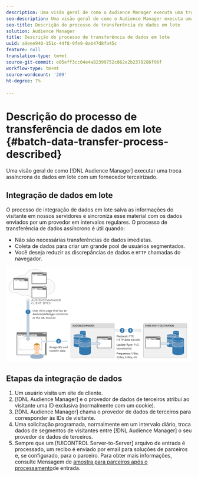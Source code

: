 ```yaml
---
description: Uma visão geral de como o Audience Manager executa uma troca assíncrona de dados em lote com um fornecedor terceirizado.
seo-description: Uma visão geral de como o Audience Manager executa uma troca assíncrona de dados em lote com um fornecedor terceirizado.
seo-title: Descrição do processo de transferência de dados em lote
solution: Audience Manager
title: Descrição do processo de transferência de dados em lote
uuid: a9eee940-151c-44f8-9fe9-8ab47d8fa45c
feature: null
translation-type: tm+mt
source-git-commit: e05eff3cc04e4a82399752c862e2b2370286f96f
workflow-type: tm+mt
source-wordcount: '209'
ht-degree: 7%

---
```



# Descrição do processo de transferência de dados em lote {#batch-data-transfer-process-described}

Uma visão geral de como [!DNL Audience Manager] executar uma troca assíncrona de dados em lote com um fornecedor terceirizado.

## Integração de dados em lote

<!-- c_async.xml -->

O processo de integração de dados em lote salva as informações do visitante em nossos servidores e sincroniza esse material com os dados enviados por um provedor em intervalos regulares. O processo de transferência de dados assíncrono é útil quando:

* Não são necessárias transferências de dados imediatas.
* Coleta de dados para criar um grande pool de usuários segmentados.
* Você deseja reduzir as discrepâncias de dados e `HTTP` chamadas do navegador.

![](assets/s2s_70.png)

## Etapas da integração de dados

1. Um usuário visita um site de cliente.
1. [!DNL Audience Manager] e o provedor de dados de terceiros atribui ao visitante uma ID exclusiva (normalmente com um cookie).
1. [!DNL Audience Manager] chama o provedor de dados de terceiros para corresponder às IDs de visitante.
1. Uma solicitação programada, normalmente em um intervalo diário, troca dados de segmentos de visitantes entre [!DNL Audience Manager] o seu provedor de dados de terceiros.
1. Sempre que um [!UICONTROL Server-to-Server] arquivo de entrada é processado, um recibo é enviado por email para soluções de parceiros e, se configurado, para o parceiro. Para obter mais informações, consulte Mensagem de [amostra para parceiros após o processamento](../../../integration/sending-audience-data/batch-data-transfer-explained/inbound-receipt-message.md)de entrada.
